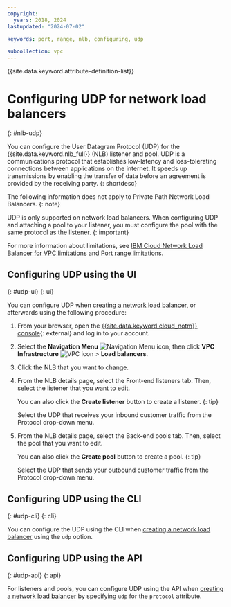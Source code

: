 ```yaml
---
copyright:
  years: 2018, 2024
lastupdated: "2024-07-02"

keywords: port, range, nlb, configuring, udp

subcollection: vpc
---
```


{{site.data.keyword.attribute-definition-list}}

# Configuring UDP for network load balancers
{: #nlb-udp}

You can configure the User Datagram Protocol (UDP) for the {{site.data.keyword.nlb_full}} (NLB) listener and pool. UDP is a communications protocol that establishes low-latency and loss-tolerating connections between applications on the internet. It speeds up transmissions by enabling the transfer of data before an agreement is provided by the receiving party.
{: shortdesc}

The following information does not apply to Private Path Network Load Balancers.
{: note}

UDP is only supported on network load balancers. When configuring UDP and attaching a pool to your listener, you must configure the pool with the same protocol as the listener.
{: important}

For more information about limitations, see [IBM Cloud Network Load Balancer for VPC limitations](/docs/vpc?topic=vpc-nlb-limitations) and [Port range limitations](/docs/vpc?topic=vpc-nlb-port-ranges&interface=ui#port-range-limitations).

## Configuring UDP using the UI
{: #udp-ui}
{: ui}

You can configure UDP when [creating a network load balancer](/docs/vpc?topic=vpc-nlb-ui-creating-network-load-balancer), or afterwards using the following procedure:

1. From your browser, open the [{{site.data.keyword.cloud_notm}} console](/login){: external} and log in to your account.

2. Select the **Navigation Menu** ![Navigation Menu icon](../../icons/icon_hamburger.svg), then click  **VPC Infrastructure** ![VPC icon](../../icons/vpc.svg)  > **Load balancers**.

3. Click the NLB that you want to change.

4. From the NLB details page, select the Front-end listeners tab. Then, select the listener that you want to edit.

   You can also click the **Create listener** button to create a listener.
   {: tip}

   Select the UDP that receives your inbound customer traffic from the Protocol drop-down menu.

5. From the NLB details page, select the Back-end pools tab. Then, select the pool that you want to edit.

   You can also click the **Create pool** button to create a pool.
   {: tip}

   Select the UDP that sends your outbound customer traffic from the Protocol drop-down menu.

## Configuring UDP using the CLI
{: #udp-cli}
{: cli}

You can configure the UDP using the CLI when [creating a network load balancer](/docs/vpc?topic=vpc-nlb-ui-creating-network-load-balancer&interface=cli) using the `udp` option.

## Configuring UDP using the API
{: #udp-api}
{: api}

For listeners and pools, you can configure UDP using the API when [creating a network load balancer](/docs/vpc?topic=vpc-nlb-ui-creating-network-load-balancer&interface=api) by specifying `udp` for the `protocol` attribute.
